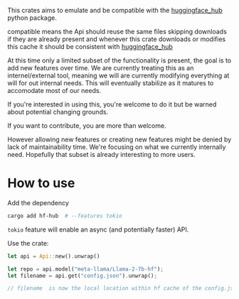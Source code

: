 This crates aims to emulate and be compatible with the
[huggingface_hub](https://github.com/huggingface/huggingface_hub/) python package.

compatible means the Api should reuse the same files skipping downloads if
they are already present and whenever this crate downloads or modifies this cache
it should be consistent with [huggingface_hub](https://github.com/huggingface/huggingface_hub/)

At this time only a limited subset of the functionality is present, the goal is to add new
features over time. We are currently treating this as an internel/external tool, meaning
we will are currently modifying everything at will for out internal needs. This will eventually
stabilize as it matures to accomodate most of our needs.

If you're interested in using this, you're welcome to do it but be warned about potential changing grounds.

If you want to contribute, you are more than welcome.

However allowing new features or creating new features might be denied by lack of maintainability
time. We're focusing on what we currently internally need. Hopefully that subset is already interesting
to more users.


# How to use 

Add the dependency

```bash
cargo add hf-hub  # --features tokio
```
`tokio` feature will enable an async (and potentially faster) API.

Use the crate:

```rust
let api = Api::new().unwrap()

let repo = api.model("meta-llama/Llama-2-7b-hf");
let filename = api.get("config.json").unwrap();

// filename  is now the local location within hf cache of the config.json file
```
